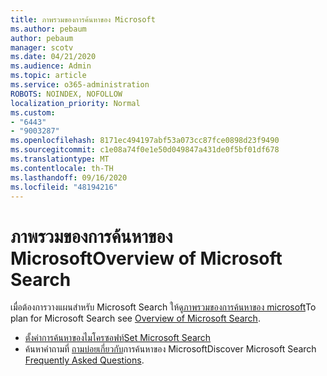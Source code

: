 ```yaml
---
title: ภาพรวมของการค้นหาของ Microsoft
ms.author: pebaum
author: pebaum
manager: scotv
ms.date: 04/21/2020
ms.audience: Admin
ms.topic: article
ms.service: o365-administration
ROBOTS: NOINDEX, NOFOLLOW
localization_priority: Normal
ms.custom:
- "6443"
- "9003287"
ms.openlocfilehash: 8171ec494197abf53a073cc87fce0898d23f9490
ms.sourcegitcommit: c1e08a74f0e1e50d049847a431de0f5bf01df678
ms.translationtype: MT
ms.contentlocale: th-TH
ms.lasthandoff: 09/16/2020
ms.locfileid: "48194216"
---
```

# <a name="overview-of-microsoft-search"></a><span data-ttu-id="36a04-102">ภาพรวมของการค้นหาของ Microsoft</span><span class="sxs-lookup"><span data-stu-id="36a04-102">Overview of Microsoft Search</span></span>

<span data-ttu-id="36a04-103">เมื่อต้องการวางแผนสำหรับ Microsoft Search ให้ดู[ภาพรวมของการค้นหาของ microsoft](https://docs.microsoft.com/microsoftsearch/overview-microsoft-search)</span><span class="sxs-lookup"><span data-stu-id="36a04-103">To plan for Microsoft Search see [Overview of Microsoft Search](https://docs.microsoft.com/microsoftsearch/overview-microsoft-search).</span></span>

- [<span data-ttu-id="36a04-104">ตั้งค่าการค้นหาของไมโครซอฟท์</span><span class="sxs-lookup"><span data-stu-id="36a04-104">Set Microsoft Search</span></span>](https://docs.microsoft.com/microsoftsearch/setup-microsoft-search)
- <span data-ttu-id="36a04-105">ค้นหาคำถามที่ [ถามบ่อยเกี่ยวกับ](https://docs.microsoft.com/microsoftsearch/faqs)การค้นหาของ Microsoft</span><span class="sxs-lookup"><span data-stu-id="36a04-105">Discover Microsoft Search [Frequently Asked Questions](https://docs.microsoft.com/microsoftsearch/faqs).</span></span>
